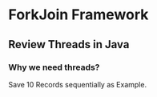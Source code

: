 # ForkJoin Framework 

## Review Threads in Java

### Why we need threads?
Save 10 Records sequentially as Example.

